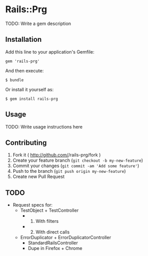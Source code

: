 # Rails::Prg

TODO: Write a gem description

## Installation

Add this line to your application's Gemfile:

    gem 'rails-prg'

And then execute:

    $ bundle

Or install it yourself as:

    $ gem install rails-prg

## Usage

TODO: Write usage instructions here

## Contributing

1. Fork it ( http://github.com/<my-github-username>/rails-prg/fork )
2. Create your feature branch (`git checkout -b my-new-feature`)
3. Commit your changes (`git commit -am 'Add some feature'`)
4. Push to the branch (`git push origin my-new-feature`)
5. Create new Pull Request

## TODO

  * Request specs for:
    * TestObject + TestController
      * 1. With filters
      * 2. With direct calls
    * ErrorDuplicator + ErrorDuplicatorController
      * StandardRailsController
      * Dupe in Firefox + Chrome
